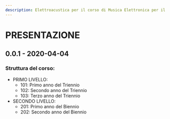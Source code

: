 ```yaml
---
description: Elettroacustica per il corso di Musica Elettronica per il Conservatorio
---
```


# PRESENTAZIONE

## 0.0.1 - 2020-04-04

### Struttura del corso:

* PRIMO LIVELLO:
  * 101: Primo anno del Triennio
  * 102: Secondo anno del Triennio
  * 103: Terzo anno del Triennio
* SECONDO LIVELLO: 
  * 201: Primo anno del Biennio
  * 202: Secondo anno del Biennio



